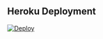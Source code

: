 ## Heroku Deployment
[![Deploy](https://www.herokucdn.com/deploy/button.svg)](https://heroku.com/deploy?template=https://github.com/esrefdi/asisstant2)
